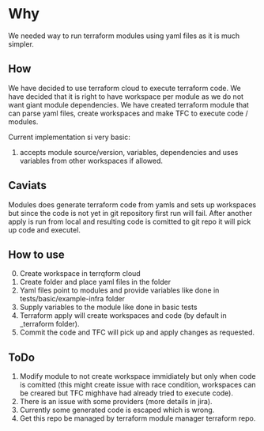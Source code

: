 # Why
We needed way to run terraform modules using yaml files as it is much simpler.

## How
We have decided to use terraform cloud to execute terraform code.
We have decided that it is right to have workspace per module as we do not want giant module dependencies.
We have created terraform module that can parse yaml files, create workspaces and make TFC to execute code / modules.

Current implementation si very basic:
1. accepts module source/version, variables, dependencies and uses variables from other workspaces if allowed.

## Caviats
Modules does generate terraform code from yamls and sets up workspaces but since the code is not yet in git repository first run will fail.
After another apply is run from local and resulting code is comitted to git repo it will pick up code and executel.

## How to use
0. Create workspace in terrqform cloud
1. Create folder and place yaml files in the folder
2. Yaml files point to modules and provide variables like done in tests/basic/example-infra folder
3. Supply variables to the module like done in basic tests
4. Terraform apply will create workspaces and code (by default in _terraform folder).
5. Commit the code and TFC will pick up and apply changes as requested.

## ToDo
1. Modify module to not create workspace immidiately but only when code is comitted (this might create issue with race condition, workspaces can be creared but TFC mighhave had already tried to execute code).
2. There is an issue with some providers (more details in jira).
3. Currently some generated code is escaped which is wrong.
4. Get this repo be managed by terraform module manager terraform repo.
